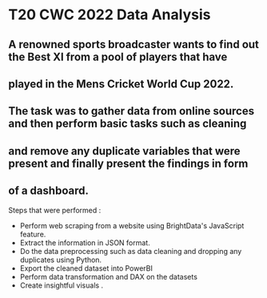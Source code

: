 #  T20 CWC 2022 Data Analysis

## A renowned sports broadcaster wants to find out the Best XI from a pool of players that have 
## played in the Mens Cricket World Cup 2022.

## The task was to gather data from online sources and then perform basic tasks such as cleaning 
## and remove any duplicate variables that were present and finally present the findings in form
## of a dashboard.

Steps that were performed :
- Perform web scraping from a website using BrightData's JavaScript feature.
- Extract the information in JSON format.
- Do the data preprocessing such as data cleaning and dropping any duplicates using Python.
- Export the cleaned dataset into PowerBI
- Perform data transformation and DAX on the datasets
- Create insightful visuals . 
